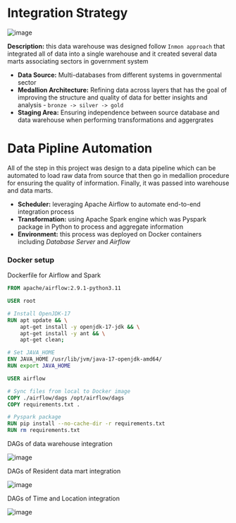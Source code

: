 # Integration Strategy

![image](https://github.com/user-attachments/assets/d3b2631d-c580-4d56-8473-25ceef29559e)


**Description:** this data warehouse was designed follow `Inmon approach` that integrated all of data into a single warehouse and it created several data marts associating sectors in government system
- **Data Source:** Multi-databases from different systems in governmental sector
- **Medallion Architecture:** Refining data across layers that has the goal of improving the structure and quality of data for better insights and analysis - `bronze -> silver -> gold`
- **Staging Area:** Ensuring independence between source database and data warehouse when performing transformations and aggergrates

# Data Pipline Automation

All of the step in this project was design to a data pipeline which can be automated to load raw data from source that then go in medallion procedure for ensuring the quality of information. Finally, it was passed into warehouse and data marts.
- **Scheduler:** leveraging Apache Airflow to automate end-to-end integration process
- **Transformation:** using Apache Spark engine which was Pyspark package in Python to process and aggregate information
- **Environment:** this process was deployed on Docker containers including *Database Server* and *Airflow*


### Docker setup

Dockerfile for Airflow and Spark
```dockerfile
FROM apache/airflow:2.9.1-python3.11

USER root

# Install OpenJDK-17
RUN apt update && \
    apt-get install -y openjdk-17-jdk && \
    apt-get install -y ant && \
    apt-get clean;

# Set JAVA_HOME
ENV JAVA_HOME /usr/lib/jvm/java-17-openjdk-amd64/
RUN export JAVA_HOME

USER airflow

# Sync files from local to Docker image
COPY ./airflow/dags /opt/airflow/dags
COPY requirements.txt .

# Pyspark package
RUN pip install --no-cache-dir -r requirements.txt
RUN rm requirements.txt
```


DAGs of data warehouse integration

![image](https://github.com/user-attachments/assets/91cd725b-35f7-49f8-a173-f086a9024a22)


DAGs of Resident data mart integration

![image](https://github.com/user-attachments/assets/517eaa0d-5013-4325-9b48-f9a574010f26)


DAGs of Time and Location integration

![image](https://github.com/user-attachments/assets/3a854528-70d3-4dbf-8961-c6eae03502b4)




